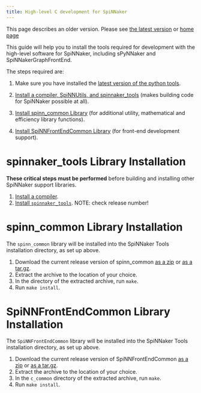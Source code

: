 ```yaml
---
title: High-level C development for SpiNNaker
---
```

This page describes an older version. 
Please see [the latest version](latest/c_development_for_spinnaker.html) or [home page](/) 

This guide will help you to install the tools required for development with the high-level software for SpiNNaker, including sPyNNaker and SpiNNakerGraphFrontEnd.

The steps required are:

1. Make sure you have installed the [latest version of the python tools](/latest/spynnaker.html).

1. [Install a compiler, SpiNNUtils, and spinnaker_tools](#spinnaker_tools) (makes building code for SpiNNaker possible at all).

1. [Install spinn_common Library](#spinn_common) (for additional utility, mathematical and efficiency library functions).

1. [Install SpiNNFrontEndCommon Library](#SpinnFrontEndCommon) (for front-end development support).

# <a name="spinnaker_tools"></a> spinnaker_tools Library Installation

**These critical steps must be performed** before building and installing other SpiNNaker support libraries.

1. [Install a compiler](Compiler.html).
1. [Install `spinnaker_tools`](/spinn_tools/3.2.5/).  NOTE: check release number!

# <a name="spinn_common"></a> spinn_common Library Installation

The `spinn_common` library will be installed into the SpiNNaker Tools installation directory, as set up above.

1. Download the current release version of spinn_common [as a zip](https://github.com/SpiNNakerManchester/spinn_common/archive/5.1.0.zip) or [as a tar.gz](https://github.com/SpiNNakerManchester/spinn_common/archive/5.1.0.tar.gz).
1. Extract the archive to the location of your choice.
1. In the directory of the extracted archive, run `make`.
1. Run `make install`.

# <a name="SpinnFrontEndCommon"></a> SpiNNFrontEndCommon Library Installation

The `SpiNNFrontEndCommon` library will be installed into the SpiNNaker Tools installation directory, as set up above.

1. Download the current release version of SpiNNFrontEndCommon [as a zip](https://github.com/SpiNNakerManchester/SpiNNFrontEndCommon/archive/5.1.0.zip) or [as a tar.gz](https://github.com/SpiNNakerManchester/SpiNNFrontEndCommon/archive/5.1.0.tar.gz).
1. Extract the archive to the location of your choice.
1. In the `c_common` directory of the extracted archive, run `make`.
1. Run `make install`.
